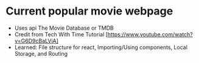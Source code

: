 # Current popular movie webpage 
- Uses api The Movie Database or TMDB
- Credit from Tech With Time Tutorial [https://www.youtube.com/watch?v=G6D9cBaLViA]
- Learned: File structure for react, Importing/Using components, Local Storage, and Routing
